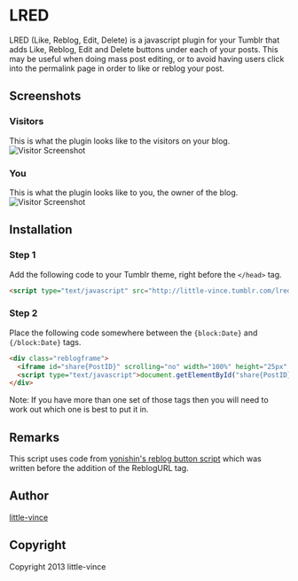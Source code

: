 LRED
====

LRED (Like, Reblog, Edit, Delete) is a javascript plugin for your Tumblr that adds Like, Reblog, Edit and Delete buttons under each of your posts. This may be useful when doing mass post editing, or to avoid having users click into the permalink page in order to like or reblog your post.

Screenshots
-----------

### Visitors
This is what the plugin looks like to the visitors on your blog.
![Visitor Screenshot](screenshots/visitor.jpg "What visitors see.")

### You
This is what the plugin looks like to you, the owner of the blog.
![Visitor Screenshot](screenshots/owner.jpg "What you see.")

Installation
------------

### Step 1 
Add the following code to your Tumblr theme, right before the `</head>` tag.
```html
<script type="text/javascript" src="http://little-vince.tumblr.com/lred.js"></script>
```
### Step 2
Place the following code somewhere between the `{block:Date}` and `{/block:Date}` tags.
```html
<div class="reblogframe">
  <iframe id="share{PostID}" scrolling="no" width="100%" height="25px" frameborder="0"></iframe>
  <script type="text/javascript">document.getElementById("share{PostID}").src=vince("{ReblogURL}","{Permalink}")</script>
</div> 
```
Note: If you have more than one set of those tags then you will need to work out which one is best to put it in.

Remarks
-------
This script uses code from [yonishin's reblog button script](http://snipt.net/yonishin/add-a-reblog-button-or-html-link-to-tumblr-theme-javascript-html/) which was written before the addition of the ReblogURL tag.

Author
------

[little-vince](http://www.little-vince.tumblr.com)

Copyright
---------

Copyright 2013 little-vince
